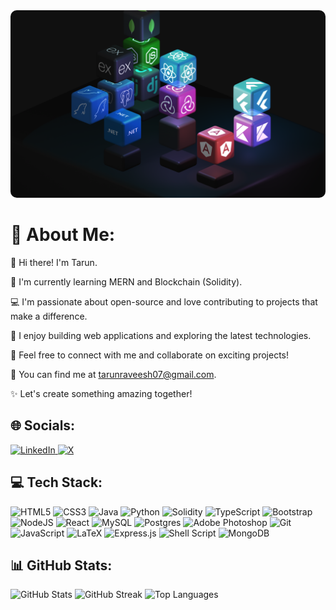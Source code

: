 <div align="center">
    <img src="Images/banner.png" alt="Banner Image" style="width:100%; max-height:300px; object-fit:cover; border-radius:10px;">
</div>

<h1 align="left">💫 About Me:</h1>
<p>👋 Hi there! I'm Tarun.</p>
<p>🌱 I'm currently learning MERN and Blockchain (Solidity).</p>
<p>💻 I'm passionate about open-source and love contributing to projects that make a difference.</p>
<p>🚀 I enjoy building web applications and exploring the latest technologies.</p>
<p>🤝 Feel free to connect with me and collaborate on exciting projects!</p>
<p>🔗 You can find me at <a href="mailto:tarunraveesh07@gmail.com">tarunraveesh07@gmail.com</a>.</p>
<p>✨ Let's create something amazing together!</p>

<h2 align="left">🌐 Socials:</h2>
<p align="left">
    <a href="https://linkedin.com/in/tarun-raveesh">
        <img src="https://img.shields.io/badge/LinkedIn-%230077B5.svg?logo=linkedin&logoColor=white" alt="LinkedIn">
    </a>
    <a href="https://x.com/0xTrance">
        <img src="https://img.shields.io/badge/X-black.svg?logo=X&logoColor=white" alt="X">
    </a>
</p>

<h2 align="left">💻 Tech Stack:</h2>
<p align="left">
    <img src="https://img.shields.io/badge/html5-%23E34F26.svg?style=for-the-badge&logo=html5&logoColor=white" alt="HTML5">
    <img src="https://img.shields.io/badge/css3-%231572B6.svg?style=for-the-badge&logo=css3&logoColor=white" alt="CSS3">
    <img src="https://img.shields.io/badge/java-%23ED8B00.svg?style=for-the-badge&logo=openjdk&logoColor=white" alt="Java">
    <img src="https://img.shields.io/badge/python-3670A0?style=for-the-badge&logo=python&logoColor=ffdd54" alt="Python">
    <img src="https://img.shields.io/badge/Solidity-%23363636.svg?style=for-the-badge&logo=solidity&logoColor=white" alt="Solidity">
    <img src="https://img.shields.io/badge/typescript-%23007ACC.svg?style=for-the-badge&logo=typescript&logoColor=white" alt="TypeScript">
    <img src="https://img.shields.io/badge/bootstrap-%238511FA.svg?style=for-the-badge&logo=bootstrap&logoColor=white" alt="Bootstrap">
    <img src="https://img.shields.io/badge/node.js-6DA55F?style=for-the-badge&logo=node.js&logoColor=white" alt="NodeJS">
    <img src="https://img.shields.io/badge/react-%2320232a.svg?style=for-the-badge&logo=react&logoColor=%2361DAFB" alt="React">
    <img src="https://img.shields.io/badge/mysql-4479A1.svg?style=for-the-badge&logo=mysql&logoColor=white" alt="MySQL">
    <img src="https://img.shields.io/badge/postgres-%23316192.svg?style=for-the-badge&logo=postgresql&logoColor=white" alt="Postgres">
    <img src="https://img.shields.io/badge/adobe%20photoshop-%2331A8FF.svg?style=for-the-badge&logo=adobe%20photoshop&logoColor=white" alt="Adobe Photoshop">
    <img src="https://img.shields.io/badge/git-%23F05033.svg?style=for-the-badge&logo=git&logoColor=white" alt="Git">
    <img src="https://img.shields.io/badge/javascript-%23323330.svg?style=for-the-badge&logo=javascript&logoColor=%23F7DF1E" alt="JavaScript">
    <img src="https://img.shields.io/badge/latex-%23008080.svg?style=for-the-badge&logo=latex&logoColor=white" alt="LaTeX">
    <img src="https://img.shields.io/badge/express.js-%23404d59.svg?style=for-the-badge&logo=express&logoColor=%2361DAFB" alt="Express.js">
    <img src="https://img.shields.io/badge/shell_script-%23121011.svg?style=for-the-badge&logo=gnu-bash&logoColor=white" alt="Shell Script">
    <img src="https://img.shields.io/badge/MongoDB-%234ea94b.svg?style=for-the-badge&logo=mongodb&logoColor=white" alt="MongoDB">
</p>

<h2 align="left">📊 GitHub Stats:</h2>
<p align="left">
    <img src="https://github-readme-stats.vercel.app/api?username=TarunRaveesh&theme=onedark&hide_border=true&include_all_commits=true&count_private=true" alt="GitHub Stats">
    <img src="https://github-readme-streak-stats.herokuapp.com/?user=TarunRaveesh&theme=onedark&hide_border=true" alt="GitHub Streak">
    <img src="https://github-readme-stats.vercel.app/api/top-langs/?username=TarunRaveesh&theme=onedark&hide_border=true&include_all_commits=true&count_private=true&layout=compact" alt="Top Languages">
</p>
